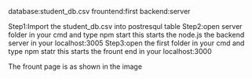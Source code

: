 database:student_db.csv
frountend:first
backend:server


Step1:Import the student_db.csv into postresqul table 
Step2:open server folder in your cmd and type npm start this starts the node.js the backend server in your localhost:3005
Step3:open the first folder in your cmd and type npm statr this starts the frount end in your localhost:3000


The frount page is as shown in the image 